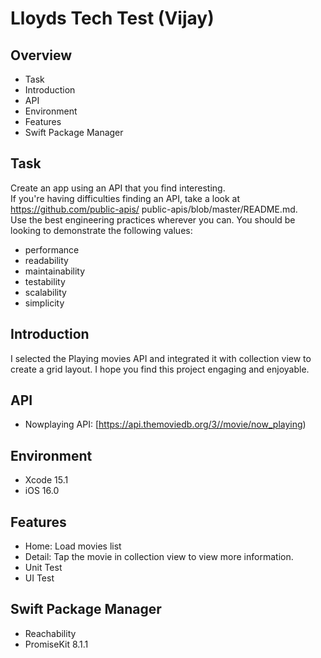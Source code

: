 # Lloyds Tech Test (Vijay)

## Overview
- Task
- Introduction
- API
- Environment
- Features
- Swift Package Manager

## Task
Create an app using an API that you find interesting.  
If you're having difficulties finding an API, take a look at https://github.com/public-apis/
public-apis/blob/master/README.md.  
Use the best engineering practices wherever you can. You should be looking to demonstrate the following values:  
- performance
- readability
- maintainability
- testability
- scalability
- simplicity

## Introduction
I selected the Playing movies API and integrated it with collection view to create a grid layout. I hope you find this project engaging and enjoyable.

## API
- Nowplaying API: [https://api.themoviedb.org/3//movie/now_playing)

## Environment
- Xcode 15.1
- iOS 16.0
    
## Features
- Home: Load movies list
- Detail: Tap the movie in collection view to view more information.
- Unit Test
- UI Test

## Swift Package Manager
- Reachability
- PromiseKit 8.1.1
